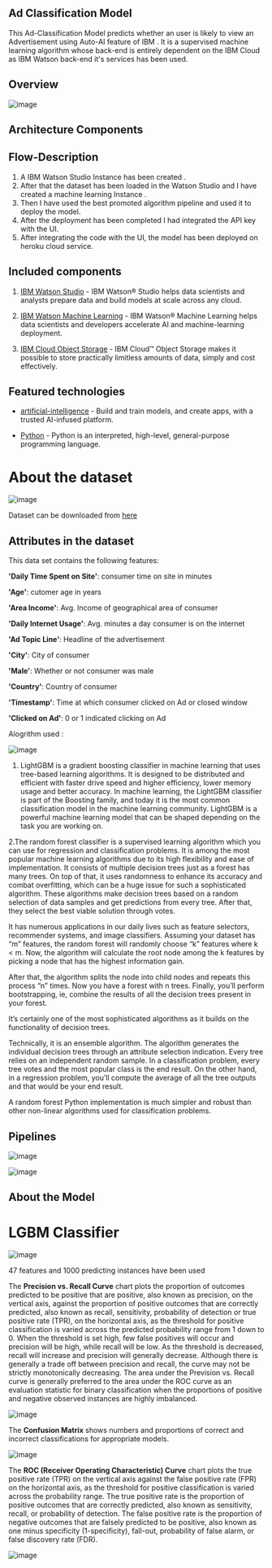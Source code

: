 ## Ad Classification Model

This Ad-Classification Model predicts whether an user is likely to view an
Advertisement using Auto-AI feature of IBM . It is a supervised machine learning
algorithm whose back-end is entirely dependent on the IBM Cloud as IBM Watson back-end
it's services has been used.

## Overview

![image](https://user-images.githubusercontent.com/90950629/165959575-89a43afd-dc67-45ae-a4f0-4a49247958b9.png)


## Architecture Components

## Flow-Description

1. A IBM Watson Studio Instance has been created .
2. After that the dataset has been loaded in the Watson Studio and I have created a
   machine learning Instance .
3. Then I have used the best promoted algorithm pipeline and used it to deploy the model.
4. After the deployment has been completed I had integrated the API key with the UI.
5. After integrating the code with the UI, the model has been deployed on heroku cloud
   service.

## Included components

  1.	[IBM Watson Studio](https://cloud.ibm.com/catalog/services/watson-studio) - IBM Watson® Studio helps data scientists 
      and analysts prepare data and build models at scale across any cloud.

  2.	[IBM Watson Machine Learning](https://cloud.ibm.com/catalog/services/machine-learning) - IBM Watson® Machine Learning helps data scientists 
      and developers accelerate AI and machine-learning deployment.

  3.	[IBM Cloud Object Storage](https://cloud.ibm.com/catalog/services/cloud-object-storage) - IBM Cloud™ Object Storage makes it possible to store 
      practically limitless amounts of data, simply and cost effectively.

## Featured technologies

  + [artificial-intelligence](https://developer.ibm.com/technologies/artificial-intelligence/) - Build and train models, and create apps, with a trusted AI-infused platform.

  + [Python](https://www.python.org/) - Python is an interpreted, high-level, general-purpose programming language.


  # About the dataset
  
  ![image](https://user-images.githubusercontent.com/90950629/165960160-b9da6bf2-5fe3-412c-abe8-b460d8851c6b.png)


  Dataset can be downloaded from [here](https://www.kaggle.com/fayomi/advertising)

  ## Attributes in the dataset

  This data set contains the following features:

  **'Daily Time Spent on Site'**: consumer time on site in minutes

  **'Age'**: cutomer age in years

  **'Area Income'**: Avg. Income of geographical area of consumer

  **'Daily Internet Usage'**: Avg. minutes a day consumer is on the internet

  **'Ad Topic Line'**: Headline of the advertisement

  **'City'**: City of consumer

  **'Male'**: Whether or not consumer was male

  **'Country'**: Country of consumer

  **'Timestamp'**: Time at which consumer clicked on Ad or closed window

  **'Clicked on Ad'**: 0 or 1 indicated clicking on Ad

Alogrithm used :


![image](https://user-images.githubusercontent.com/90950629/165959799-9c91e28f-325b-4489-947f-40ce7def38ec.png)




1. LightGBM is a gradient boosting classifier in machine learning that uses tree-based learning algorithms. It is designed to be distributed and efficient with faster drive speed and higher efficiency, lower memory usage and better accuracy.
   In machine learning, the LightGBM classifier is part of the Boosting family, and today it is the most common classification model in the machine learning community. LightGBM is a powerful machine learning model that can be shaped depending on the task you are working on.


2.The random forest classifier is a supervised learning algorithm which you can use for regression and classification problems. It is among the most popular machine learning algorithms due to its high flexibility and ease of implementation.
  It consists of multiple decision trees just as a forest has many trees. On top of that, it uses randomness to enhance its accuracy and combat overfitting, which can be a huge issue for such a sophisticated algorithm. These algorithms make decision trees based on a random selection of data samples and get predictions from every tree. After that, they select the best viable solution through votes.

  It has numerous applications in our daily lives such as feature selectors, recommender systems, and image classifiers.
  Assuming your dataset has “m” features, the random forest will randomly choose “k” features where k < m.  Now, the algorithm will calculate the root node among the k features by picking a node that has the highest information gain.

  After that, the algorithm splits the node into child nodes and repeats this process “n” times. Now you have a forest with n trees. Finally, you’ll perform bootstrapping, ie, combine the results of all the decision trees present in your forest.

  It’s certainly one of the most sophisticated algorithms as it builds on the functionality of decision trees.

  Technically, it is an ensemble algorithm. The algorithm generates the individual decision trees through an attribute selection indication. Every tree relies on an independent random sample. In a classification problem, every tree votes and the most popular class is the end result. On the other hand, in a regression problem, you’ll compute the average of all the tree outputs and that would be your end result.

  A random forest Python implementation is much simpler and robust than other non-linear algorithms used for classification problems.

## Pipelines

![image](https://user-images.githubusercontent.com/90950629/165961526-391d8057-c0ea-4351-a366-0009e9862474.png)




![image](https://user-images.githubusercontent.com/90950629/165959371-6fb1a5d6-067f-4808-acc5-9e07690a1a19.png)


## About the Model

# LGBM Classifier

![image](https://user-images.githubusercontent.com/90950629/165961451-e37c1c71-9528-47a7-8758-12afbf1b3c55.png)

47 features  and 1000 predicting instances have been used

The **Precision vs. Recall Curve** chart plots the proportion of outcomes predicted to be positive that are positive, also known as precision, on the vertical axis, against the proportion of positive outcomes that are correctly predicted, also known as recall, sensitivity, probability of detection or true positive rate (TPR), on the horizontal axis, as the threshold for positive classification is varied across the predicted probability range from 1 down to 0. When the threshold is set high, few false positives will occur and precision will be high, while recall will be low. As the threshold is decreased, recall will increase and precision will generally decrease. Although there is generally a trade off between precision and recall, the curve may not be strictly monotonically decreasing. The area under the Prevision vs. Recall curve is generally preferred to the area under the ROC curve as an evaluation statistic for binary classification when the proportions of positive and negative observed instances are highly imbalanced.

![image](https://user-images.githubusercontent.com/90950629/165961112-b75037c7-a86e-4506-a965-891cde28099f.png)

The **Confusion Matrix** shows numbers and proportions of correct and incorrect classifications for appropriate models.

![image](https://user-images.githubusercontent.com/90950629/165961207-cea534fe-4390-4448-8e93-dd59aa2eda30.png)

The **ROC (Receiver Operating Characteristic) Curve** chart plots the true positive rate (TPR) on the vertical axis against the false positive rate (FPR) on the horizontal axis, as the threshold for positive classification is varied across the probability range. The true positive rate is the proportion of positive outcomes that are correctly predicted, also known as sensitivity, recall, or probability of detection. The false positive rate is the proportion of negative outcomes that are falsely predicted to be positive, also known as one minus specificity (1-specificity), fall-out, probability of false alarm, or false discovery rate (FDR).

![image](https://user-images.githubusercontent.com/90950629/165961257-9bc15522-91aa-4d91-94ce-b611782cdf86.png)




